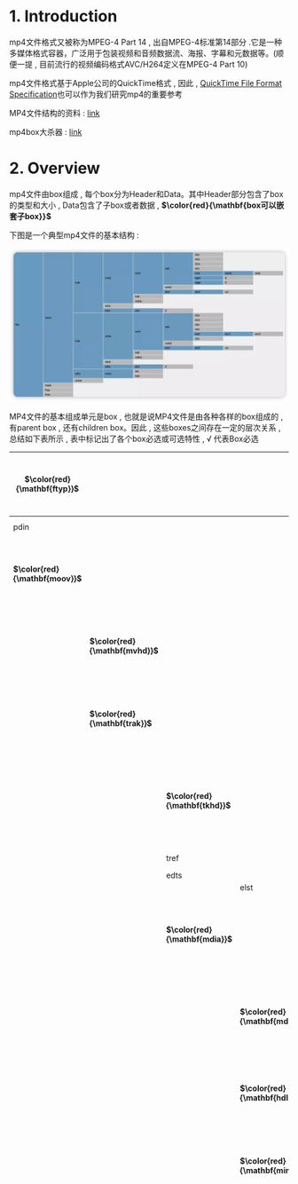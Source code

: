 # 1. Introduction

mp4⽂件格式⼜被称为MPEG-4 Part 14 , 出⾃MPEG-4标准第14部分 .它是⼀种多媒体格式容器，⼴泛⽤于包装视频和⾳频数据流、海报、字幕和元数据等。(顺便⼀提 , ⽬前流⾏的视频编码格式AVC/H264定义在MPEG-4 Part 10)

mp4⽂件格式基于Apple公司的QuickTime格式 , 因此 , [QuickTime File Format Specification](https://developer.apple.com/documentation/quicktime-file-format#//apple_ref/doc/uid/TP40000939-CH202-TPXREF101)也可以作为我们研究mp4的重要参考

MP4⽂件结构的资料 : [link]() 

mp4box⼤杀器 : [link](https://gpac.github.io/mp4box.js/test/filereader.html)

# 2. Overview

mp4⽂件由box组成 , 每个box分为Header和Data。其中Header部分包含了box的类型和⼤⼩ , Data包含了⼦box或者数据 , **$\color{red}{\mathbf{box可以嵌套⼦box}}$**

下图是⼀个典型mp4⽂件的基本结构 : 

<img src="./assets/image-20240309203113502.png" alt="image-20240309203113502" />  

MP4⽂件的基本组成单元是box , 也就是说MP4⽂件是由各种各样的box组成的 , 有parent box , 还有children box。因此 , 这些boxes之间存在⼀定的层次关系 , 总结如下表所示 , 表中标记出了各个box必选或可选特性 , √ 代表Box必选

| **$\color{red}{\mathbf{ftyp}}$** |                                  |                                  |                                  |                                  |                                      | √    | $\color{red}{\mathbf{file\ type and\ compatibility}}$<br />$\color{red}{\mathbf{⽂件类型和兼容性}}$ |
| -------------------------------- | -------------------------------- | -------------------------------- | -------------------------------- | -------------------------------- | ------------------------------------ | ---- | :----------------------------------------------------------- |
| pdin                             |                                  |                                  |                                  |                                  |                                      |      | progressive download information                             |
| **$\color{red}{\mathbf{moov}}$** |                                  |                                  |                                  |                                  |                                      | √    | $\color{red}{\mathbf{container\ for\ all\ the\ metadata}}$<br/>$\color{red}{\mathbf{所有元数据的容器}}$ |
|                                  | **$\color{red}{\mathbf{mvhd}}$** |                                  |                                  |                                  |                                      | √    | $\color{red}{\mathbf{movie\ header,\ overall\ declarations}}$<br/>$\color{red}{\mathbf{电影头\ ,\ 整体声明}}$ |
|                                  | **$\color{red}{\mathbf{trak}}$** |                                  |                                  |                                  |                                      | √    | $\color{red}{\mathbf{container\ for\ an\ individual\ track\ or\ stream}}$<br/>$\color{red}{\mathbf{单个轨或流的容器}}$ |
|                                  |                                  | **$\color{red}{\mathbf{tkhd}}$** |                                  |                                  |                                      | √    | $\color{red}{\mathbf{track\ header,\ overall\ information\ about\ the track}}$<br />$\color{red}{\mathbf{轨的头部\ ,\ 关于该轨的概括信息\ ,\ ⽐如视频宽⾼}}$ |
|                                  |                                  | tref                             |                                  |                                  |                                      | √    | track reference container                                    |
|                                  |                                  | edts                             |                                  |                                  |                                      | √    | edit list container                                          |
|                                  |                                  |                                  | elst                             |                                  |                                      | √    | an edit list                                                 |
|                                  |                                  | **$\color{red}{\mathbf{mdia}}$** |                                  |                                  |                                      | √    | $\color{red}{\mathbf{container\ for\ the\ media\ information\ in\ a\ track}}$<br/>$\color{red}{\mathbf{轨媒体信息的容器}}$ |
|                                  |                                  |                                  | **$\color{red}{\mathbf{mdhd}}$** |                                  |                                      | √    | **$\color{red}{\mathbf{media\ header,\ overall\ information\ about\ the\ media}}$**<br/>$\color{red}{\mathbf{媒体头\ ,\ 关于媒体的总体信息}}$ |
|                                  |                                  |                                  | **$\color{red}{\mathbf{hdlr}}$** |                                  |                                      | √    | $\color{red}{\mathbf{handler,\ declares\ the\ media\ (handler)\ type}}$<br />$\color{red}{\mathbf{媒体的播放过程信息}}$ |
|                                  |                                  |                                  | **$\color{red}{\mathbf{minf}}$** |                                  |                                      | √    | $\color{red}{\mathbf{media\ information\ container}}$<br/>$\color{red}{\mathbf{媒体信息容器}}$ |
|                                  |                                  |                                  |                                  | vmhd                             |                                      |      | video media header, overall information<br/>(video track only) |
|                                  |                                  |                                  |                                  | smhd                             |                                      |      | sound media header, overall information<br/>(sound track only) |
|                                  |                                  |                                  |                                  | hmhd                             |                                      |      | hint media header, overall information<br/>(hint track only) |
|                                  |                                  |                                  |                                  | nmhd                             |                                      |      | Null media header, overall information<br/>(some tracks only) |
|                                  |                                  |                                  |                                  | **$\color{red}{\mathbf{dinf}}$** |                                      | √    | $\color{red}{\mathbf{data\ information\ box,\ container}}$<br/>$\color{red}{\mathbf{数据信息box\ ,\ 容器}}$ |
|                                  |                                  |                                  |                                  |                                  | **$\color{red}{\mathbf{dref}}$**     | √    | $\color{red}{\mathbf{data\ reference\ box,\ declares\ source(s)\ of\ media\ data\ in\ track}}$<br/>$\color{red}{\mathbf{如何定位媒体信息}}$ |
|                                  |                                  |                                  |                                  | **$\color{red}{\mathbf{stbl}}$** |                                      | √    | $\color{red}{\mathbf{sample\ table\ box,\ container\ for\ the\ time\ /\ space\ map}}$<br/>$\color{red}{\mathbf{包含了track中的sample的所有时间和位置信息\ ,\ 以及sample的编解码等信息。}}$<br />$\color{red}{\mathbf{利⽤这个表可以解析sample的时序、类型、⼤⼩以及在各⾃存储容器中的位置}}$ |
|                                  |                                  |                                  |                                  |                                  | **$\color{red}{\mathbf{stsd}}$**     | √    | $\color{red}{\mathbf{sample\ descriptions\ (codec\ types\ ,\ initialization\ etc.)}}$<br/>$\color{red}{\mathbf{如果是视频\ ,\ 包含:\ 编码类型、宽⾼、长度等信息;}}$<br/>$\color{red}{\mathbf{如果是⾳频\ ,\ 包含:\ 声道、采样率等信息}}$ |
|                                  |                                  |                                  |                                  |                                  | **$\color{red}{\mathbf{stts}}$**     | √    | **$\color{red}{\mathbf{(decoding)\ time-to-sample}}$**<br/>**$\color{red}{\mathbf{描述了sample时序的映射⽅法 , 我们可以通过它找到任何时间的sample}}$** |
|                                  |                                  |                                  |                                  |                                  | ctts                                 |      | (composition) time to sample                                 |
|                                  |                                  |                                  |                                  |                                  | **$\color{red}{\mathbf{stsc}}$**     | √    | $\color{red}{\mathbf{sample-to-chunk,\ partial\ data-offset\ information}}$<br/>$\color{red}{\mathbf{⽤chunk组织sample可以⽅便优化数据获取 , }}$<br/>$\color{red}{\mathbf{⼀个chunk包含⼀个或多个sample}}$ |
|                                  |                                  |                                  |                                  |                                  | **$\color{SkyBlue}{\mathbf{stsz}}$** |      | **$\color{SkyBlue}{\mathbf{sample\ sizes\ (framing)}}$**<br/>**$\color{SkyBlue}{\mathbf{每个sample的⼤⼩}}$**<br/>$\color{SkyBlue}{\mathbf{虽然这⾥没有打勾 , 但对于mp4还是⾮常必要的}}$ |
|                                  |                                  |                                  |                                  |                                  | stz2                                 |      | compact sample sizes (framing)                               |
|                                  |                                  |                                  |                                  |                                  | **$\color{red}{\mathbf{stco}}$**     | √    | $\color{red}{\mathbf{chunk\ offset\ partial\ data-offset\ information}}$<br/>$\color{red}{\mathbf{定义了每个chunk在媒体流中的偏移位置}}$ |
|                                  |                                  |                                  |                                  |                                  | co6                                  |      | 64-bit chunk offset                                          |
|                                  |                                  |                                  |                                  |                                  | 4                                    |      |                                                              |
|                                  |                                  |                                  |                                  |                                  | **$\color{SkyBlue}{\mathbf{stss}}$** |      | $\color{SkyBlue}{\mathbf{sync\ sample\ table\ (random\ access points)}}$<br/>$\color{SkyBlue}{\mathbf{⽤于确定media中的关键帧}}$ |
|                                  |                                  |                                  |                                  |                                  | stsh                                 |      | shadow sync sample table                                     |
|                                  |                                  |                                  |                                  |                                  | padb                                 |      | sample padding bits                                          |
|                                  |                                  |                                  |                                  |                                  | stdp                                 |      | sample degradation priority                                  |
|                                  |                                  |                                  |                                  |                                  | sdtp                                 |      | independent and disposable samples                           |
|                                  |                                  |                                  |                                  |                                  | sbgp                                 |      | sample-to-group                                              |
|                                  |                                  |                                  |                                  |                                  | sgpd                                 |      | sample group description                                     |
|                                  |                                  |                                  |                                  |                                  | subs                                 |      | sub-sample information                                       |
|                                  | mvex                             |                                  |                                  |                                  |                                      |      | movie extends box                                            |
|                                  |                                  | mehd                             |                                  |                                  |                                      |      | movie extends header box                                     |
|                                  |                                  | trex                             |                                  |                                  |                                      | √    | track extends defaults                                       |
|                                  | ipmc                             |                                  |                                  |                                  |                                      |      | IPMP Control Box                                             |
| moof                             |                                  |                                  |                                  |                                  |                                      |      | movie fragment                                               |
|                                  | mfhd                             |                                  |                                  |                                  |                                      | √    | movie fragment header                                        |
|                                  | traf                             |                                  |                                  |                                  |                                      |      | track fragment                                               |
|                                  |                                  | tfhd                             |                                  |                                  |                                      | √    | track fragment header                                        |
|                                  |                                  | trun                             |                                  |                                  |                                      |      | track fragment run                                           |
|                                  |                                  | sdtp                             |                                  |                                  |                                      |      | independent and disposable samples                           |
|                                  |                                  | sbgp                             |                                  |                                  |                                      |      | sample-to-group                                              |
|                                  |                                  | subs                             |                                  |                                  |                                      |      | sub-sample information                                       |
| mfra                             |                                  |                                  |                                  |                                  |                                      |      | movie fragment random access                                 |
|                                  | tfra                             |                                  |                                  |                                  |                                      |      | track fragment random access                                 |
|                                  | mfro                             |                                  |                                  |                                  |                                      | √    | movie fragment random access offset                          |
| mdat                             |                                  |                                  |                                  |                                  |                                      |      | media data container                                         |
| free                             |                                  |                                  |                                  |                                  |                                      |      | free space                                                   |
| skip                             |                                  |                                  |                                  |                                  |                                      |      | free space                                                   |
|                                  | udta                             |                                  |                                  |                                  |                                      |      | user-data                                                    |
|                                  |                                  | cprt                             |                                  |                                  |                                      |      | copyright etc                                                |
| meta                             |                                  |                                  |                                  |                                  |                                      |      | metadata                                                     |
|                                  | hdlr                             |                                  |                                  |                                  |                                      | √    | handler, declares the metadata (handler) type                |
|                                  | dinf                             |                                  |                                  |                                  |                                      |      | data information box, container                              |
|                                  |                                  | dref                             |                                  |                                  |                                      |      | data reference box, declares source(s) of metadata items     |
|                                  | ipmc                             |                                  |                                  |                                  |                                      |      | IPMP Control Box                                             |
|                                  | iloc                             |                                  |                                  |                                  |                                      |      | item location                                                |
|                                  | ipro                             |                                  |                                  |                                  |                                      |      | item protection                                              |
|                                  |                                  | sinf                             |                                  |                                  |                                      |      | protection scheme information box                            |
|                                  |                                  |                                  | frma                             |                                  |                                      |      | original format box                                          |
|                                  |                                  |                                  | imif                             |                                  |                                      |      | IPMP Information box                                         |
|                                  |                                  |                                  | schm                             |                                  |                                      |      | scheme type box                                              |
|                                  |                                  |                                  | schi                             |                                  |                                      |      | scheme information box                                       |
|                                  | iinf                             |                                  |                                  |                                  |                                      |      | item information                                             |
|                                  | xml                              |                                  |                                  |                                  |                                      |      | XML container                                                |
|                                  | bxml                             |                                  |                                  |                                  |                                      |      | binary XML container                                         |
|                                  | pitm                             |                                  |                                  |                                  |                                      |      | primary item reference                                       |
|                                  | fiin                             |                                  |                                  |                                  |                                      |      | file delivery item information                               |
|                                  |                                  | paen                             |                                  |                                  |                                      |      | partition entry                                              |
|                                  |                                  |                                  | fpar                             |                                  |                                      |      | file partition                                               |
|                                  |                                  |                                  | fecr                             |                                  |                                      |      | FEC reservoir                                                |
|                                  |                                  | segr                             |                                  |                                  |                                      |      | file delivery session group                                  |
|                                  |                                  | gitn                             |                                  |                                  |                                      |      | group id to name                                             |
|                                  |                                  | tsel                             |                                  |                                  |                                      |      | track selection                                              |
| meco                             |                                  |                                  |                                  |                                  |                                      |      | additional metadata container                                |
|                                  | mere                             |                                  |                                  |                                  |                                      |      | metabox relation                                             |

本⽂使⽤mediainfo和mp4box进⾏分析

图中看到mp4⽂件由⼏个主要组成部分 , 下⾯以📎 2_audio_track_5s.mp4⽂件为分析案例

## 2.1 ftyp

File Type Box , ⼀般在⽂件的开始位置 , 描述的⽂件的版本、兼容协议等

ftyp内容

> ```tex
> 000000 File Type (32 bytes)
> 000000  Header (8 bytes)
> 000000   Size:                                 32 (0x00000020)
> 000004   Name:                                 ftyp
> 000008  MajorBrand:                            isom
> 00000C  MajorBrandVersion:                     512 (0x00000200)
> 000010  CompatibleBrand:                       isom
> 000014  CompatibleBrand:                       iso2
> 000018  CompatibleBrand:                       avc1
> 00001C  CompatibleBrand:                       mp41
> ```

## 2.2 moov

Movie Box , 包含本⽂件中所有媒体数据的宏观描述信息以及每路媒体轨道的具体信息。⼀般位于放在⽂件末尾 , 但如果为了⽀持http边下载边播放则需要将moov提前。注意 , $\color{red}{\mathbf{当改变moov位置时,内部⼀些值需要重新计算}}$​

moov内容

> ```tex
> 14B2CE File header (10341 bytes)
> 14B2CE  Header (8 bytes)
> 14B2CE   Size:                                 10341 (0x00002865)
> 14B2D2   Name:                                 moov
> ```

moov里面的box才是我们主要分析的box  

<img src="assets/image-20240311093535367.png" alt="image-20240311093535367" />  

## 2.3 mdat

Media Data Box , 存放具体的媒体数据

> ```tex
> 000028 Data (1356454 bytes)
> 000028  Header (8 bytes)
> 000028   Size:                                 1356454 (0x0014B2A6)
> 00002C   Name:                                 mdat
> 000030  Data:                                  (1356446 bytes)
> ```

# 3. Moov Insider

mp4的媒体数据信息主要存放在Moov Box中 , 是我们需要分析的重点。moov的主要组成部分如下 : 

## 3.1 mvhd

Movie Header Box , 记录整个媒体⽂件的描述信息 , 如创建时间、修改时间、时间度量标尺、可播放时长等

例如 : 可以获取文件件信息如时长为 Duration: 5016 ms

mvhd内容

> ```tex
> 14B2D6  Movie header (108 bytes)
> 14B2D6   Header (8 bytes)
> 14B2D6    Size:                                108 (0x0000006C)
> 14B2DA    Name:                                mvhd
> 14B2DE   Version:                              0 (0x00)
> 14B2DF   Flags:                                0 (0x000000)
> 14B2E2   Creation time:                        0 (0x00000000) - 
> 14B2E6   Modification time:                    0 (0x00000000) - 
> 14B2EA   Time scale:                           1000 (0x000003E8) - 1000 Hz
> 14B2EE   Duration:                             5016 (0x00001398) - 5016 ms
> 14B2F2   Preferred rate:                       65536 (0x00010000) - 1.000
> 14B2F6   Preferred volume:                     256 (0x0100) - 1.000
> 14B2F8   Reserved:                             (10 bytes)
> 14B302   Matrix structure (36 bytes)
> 14B302    a (width scale):                     1.000
> 14B306    b (width rotate):                    0.000
> 14B30A    u (width angle):                     0.000
> 14B30E    c (height rotate):                   0.000
> 14B312    d (height scale):                    1.000
> 14B316    v (height angle):                    0.000
> 14B31A    x (position left):                   0.000
> 14B31E    y (position top):                    0.000
> 14B322    w (divider):                         1.000
> 14B326   Preview time:                         0 (0x00000000)
> 14B32A   Preview duration:                     0 (0x00000000)
> 14B32E   Poster time:                          0 (0x00000000)
> 14B332   Selection time:                       0 (0x00000000)
> 14B336   Selection duration:                   0 (0x00000000)
> 14B33A   Current time:                         0 (0x00000000)
> 14B33E   Next track ID:                        4 (0x00000004)
> ```

<img src="assets/image-20240311095951225.png" alt="image-20240311095951225" /> 

## 3.2 udta

User Data Box , 自定义数据

> ```tex
> 14DAD1  User Data (98 bytes)
> 14DAD1   Header (8 bytes)
> 14DAD1    Size:                                98 (0x00000062)
> 14DAD5    Name:                                udta
> ```

## 3.3 track

Track Box , 记录媒体流信息 , 文件中可以存在 **$\color{red}{\mathbf{⼀个或多个track}}$** , 它们之间是相互独立的  

<img src="assets/image-20240311101500562.png" alt="image-20240311101500562" /> 

本次的示例文件里面有3个track

每个track包含以下几个组成部分 : 

### 3.3.1 tkhd

Track Header Box , 包含关于媒体流的头信息。下图示例中 , 可以看到流信息如视频流宽度(width)1920 , 高度(height)800

1. 视频tkhd内容

> ```tex
> 14CEA6   Track Header - 3 (0x3) - 4875 (0x130B) ms (92 bytes)
> 14CEA6    Header (8 bytes)
> 14CEA6     Size:                               92 (0x0000005C)
> 14CEAA     Name:                               tkhd
> 14CEAE    Version:                             0 (0x00)
> 14CEAF    Flags:                               3 (0x000003)
> 14CEB2    Track Enabled:                       Yes
> 14CEB2    Track in Movie:                      Yes
> 14CEB2    Track in Preview:                    No
> 14CEB2    Track in Poster:                     No
> 14CEB2    Creation time:                       0 (0x00000000) - 
> 14CEB6    Modification time:                   0 (0x00000000) - 
> 14CEBA    Track ID:                            3 (0x00000003)
> 14CEBE    Reserved:                            0 (0x00000000)
> 14CEC2    Duration:                            4875 (0x0000130B) - 4875 (0x130B) ms
> 14CEC6    Reserved:                            0 (0x00000000)
> 14CECA    Reserved:                            0 (0x00000000)
> 14CECE    Layer:                               0 (0x0000)
> 14CED0    Alternate group:                     2 (0x0002)
> 14CED2    Volume:                              0 (0x0000) - 0.000
> 14CED4    Reserved:                            0 (0x0000)
> 14CED6    Matrix structure (36 bytes)
> 14CED6     a (width scale):                    1.000
> 14CEDA     b (width rotate):                   0.000
> 14CEDE     u (width angle):                    0.000
> 14CEE2     c (height rotate):                  0.000
> 14CEE6     d (height scale):                   1.000
> 14CEEA     v (height angle):                   0.000
> 14CEEE     x (position left):                  0.000
> 14CEF2     y (position top):                   0.000
> 14CEF6     w (divider):                        1.000
> 14CEFA    Track width:                         1920.000
> 14CEFE    Track height:                        800.000
> ```

<img src="assets/image-20240311110856586.png" alt="image-20240311110856586" /> 

2. 音频的tkhd , 则比如 duration、volume

> ```tex
> 14B34A   Track Header - 1 (0x1) - 5016 (0x1398) ms (92 bytes)
> 14B34A    Header (8 bytes)
> 14B34A     Size:                               92 (0x0000005C)
> 14B34E     Name:                               tkhd
> 14B352    Version:                             0 (0x00)
> 14B353    Flags:                               3 (0x000003)
> 14B356    Track Enabled:                       Yes
> 14B356    Track in Movie:                      Yes
> 14B356    Track in Preview:                    No
> 14B356    Track in Poster:                     No
> 14B356    Creation time:                       0 (0x00000000) - 
> 14B35A    Modification time:                   0 (0x00000000) - 
> 14B35E    Track ID:                            1 (0x00000001)
> 14B362    Reserved:                            0 (0x00000000)
> 14B366    Duration:                            5016 (0x00001398) - 5016 (0x1398) ms
> 14B36A    Reserved:                            0 (0x00000000)
> 14B36E    Reserved:                            0 (0x00000000)
> 14B372    Layer:                               0 (0x0000)
> 14B374    Alternate group:                     0 (0x0000)
> 14B376    Volume:                              256 (0x0100) - 1.000
> 14B378    Reserved:                            0 (0x0000)
> 14B37A    Matrix structure (36 bytes)
> 14B37A     a (width scale):                    1.000
> 14B37E     b (width rotate):                   0.000
> 14B382     u (width angle):                    0.000
> 14B386     c (height rotate):                  0.000
> 14B38A     d (height scale):                   1.000
> 14B38E     v (height angle):                   0.000
> 14B392     x (position left):                  0.000
> 14B396     y (position top):                   0.000
> 14B39A     w (divider):                        1.000
> 14B39E    Track width:                         0.000
> 14B3A2    Track height:                        0.000
> ```

<img src="assets/image-20240311111015163.png" alt="image-20240311111015163" /> 

### 3.3.2 mdia

Media Box , 这是⼀个包含track媒体数据信息的 container box , 子 box包括 : 

1. mdhd : Media Header Box , 存放视频流创建时间 , 长度等信息
2. hdlr : Handler Reference Box , 媒体的播放过程信息
3. minf : Media Information Box , 解释track媒体数据的handler-specific信息

minf 同样是个container box , 其内部需要关注的内容是stbl , 这也是moov中最复杂的部分。stbl包含了媒体流每⼀个sample在文件件中的offset , pts , duration等信息。想要播放⼀个mp4文件 , 必须根据stbl正确找到每个sample并送给解码器

mdia内容

> ```tex
> 14B3CA   Media (3184 bytes)
> 14B3CA    Header (8 bytes)
> 14B3CA     Size:                               3184 (0x00000C70)
> 14B3CE     Name:                               mdia
> ```

<img src="assets/image-20240311104906794.png" alt="image-20240311104906794" /> 

#### 3.3.2.1 mdhd 

Media Header Box , 存放视频流创建时间 , 长度等信息

视频的mdhd , Time scale , Duration等信息  

1. 视频mdhd内容

> ```tex
> 14CF3A    Media Header (32 bytes)
> 14CF3A     Header (8 bytes)
> 14CF3A      Size:                              32 (0x00000020)
> 14CF3E      Name:                              mdhd
> 14CF42     Version:                            0 (0x00)
> 14CF43     Flags:                              0 (0x000000)
> 14CF46     Creation time:                      0 (0x00000000) - 
> 14CF4A     Modification time:                  0 (0x00000000) - 
> 14CF4E     Time scale:                         90000 (0x00015F90)
> 14CF52     Duration:                           438750 (0x0006B1DE) - 4875 (0x130B) ms
> 14CF56     Language:                           21956 (0x55C4) - und
> 14CF58     Quality:                            0 (0x0000)
> ```

<img src="assets/image-20240311112415602.png" alt="image-20240311112415602" /> 

音频的mdhd , 也类似视频mdhd的信息 , 但要注意 **$\color{red}{\mathbf{Time\ scale}}$** , 我们在计算时间戳的时候都要使用该 **$\color{red}{\mathbf{Time\ scale\ ,\ 对应我们流里面的AVStream->time\\\_base}}$**

2. 音频mdhdn内容

> ```tex
> 14B3D2    Media Header (32 bytes)
> 14B3D2     Header (8 bytes)
> 14B3D2      Size:                              32 (0x00000020)
> 14B3D6      Name:                              mdhd
> 14B3DA     Version:                            0 (0x00)
> 14B3DB     Flags:                              0 (0x000000)
> 14B3DE     Creation time:                      0 (0x00000000) - 
> 14B3E2     Modification time:                  0 (0x00000000) - 
> 14B3E6     Time scale:                         44100 (0x0000AC44)
> 14B3EA     Duration:                           221184 (0x00036000) - 5015 (0x1397) ms
> 14B3EE     Language:                           21956 (0x55C4) - und
> 14B3F0     Quality:                            0 (0x0000)
> ```

<img src="assets/image-20240311112517657.png" alt="image-20240311112517657" /> 

#### 3.3.2.2 hdlr

Handler Reference Box , 媒体的播放过程信息

视频的hdlr , 重点 **$\color{red}{\mathbf{Component\ subtype\ :\ vide}}$**

> ```tex
> 14CF5A    Handler Reference (45 bytes)
> 14CF5A     Header (8 bytes)
> 14CF5A      Size:                              45 (0x0000002D)
> 14CF5E      Name:                              hdlr
> 14CF62     Version:                            0 (0x00)
> 14CF63     Flags:                              0 (0x000000)
> 14CF66     Component type:                     
> 14CF6A     Component subtype:                  vide
> 14CF6E     Component manufacturer:             
> 14CF72     Component flags:                    0 (0x00000000)
> 14CF76     Component flags mask:               0 (0x00000000)
> 14CF7A     Component name:                     VideoHandler
> ```

<img src="assets/image-20240311140100238.png" alt="image-20240311140100238" /> 

音频的hdlr ,   **$\color{red}{\mathbf{Component\ subtype\ :\ soun}}$**

如果我们多个音轨的时候 , Component name : 粤语

> ```tex
> 14B3F2    Handler Reference (39 bytes)
> 14B3F2     Header (8 bytes)
> 14B3F2      Size:                              39 (0x00000027)
> 14B3F6      Name:                              hdlr
> 14B3FA     Version:                            0 (0x00)
> 14B3FB     Flags:                              0 (0x000000)
> 14B3FE     Component type:                     
> 14B402     Component subtype:                  soun
> 14B406     Component manufacturer:             
> 14B40A     Component flags:                    0 (0x00000000)
> 14B40E     Component flags mask:               0 (0x00000000)
> 14B412     Component name:                     粤语
> ```

<img src="assets/image-20240311140619611.png" alt="image-20240311140619611" /> 

Component name : 国语

> ```tex
> 14C0EA    Handler Reference (39 bytes)
> 14C0EA     Header (8 bytes)
> 14C0EA      Size:                              39 (0x00000027)
> 14C0EE      Name:                              hdlr
> 14C0F2     Version:                            0 (0x00)
> 14C0F3     Flags:                              0 (0x000000)
> 14C0F6     Component type:                     
> 14C0FA     Component subtype:                  soun
> 14C0FE     Component manufacturer:             
> 14C102     Component flags:                    0 (0x00000000)
> 14C106     Component flags mask:               0 (0x00000000)
> 14C10A     Component name:                     国语
> ```

<img src="assets/image-20240311140648462.png" alt="image-20240311140648462" /> 

#### 3.3.2.3 minf

minf : Media Information Box , 解释track媒体数据的handler-specific信息。minf同样是个container box , 其内部需要关注的内容是stbl , 这也是moov中最复杂的部分。

stbl包含了媒体流每⼀个sample在文件中的offset , pts , duration等信息。想要播放⼀个mp4⽂件 , 必须根据stbl正确找到每个sample并送给解码器

而且需要注意的是 , minf⾥⾯的子容器 , 音频和视频轨是有区别的 , 比如视频轨 : **$\color{red}{\mathbf{vmhd}}$** , 音频轨则为 : **$\color{red}{\mathbf{smhd}}$**  

1. vmhd

> ```tex
> 14CF8F     Video Media Header (20 bytes)
> 14CF8F      Header (8 bytes)
> 14CF8F       Size:                             20 (0x00000014)
> 14CF93       Name:                             vmhd
> 14CF97      Version:                           0 (0x00)
> 14CF98      Flags:                             1 (0x000001)
> 14CF9B      Graphic mode:                      0 (0x0000)
> 14CF9D      Graphic mode color R:              0 (0x0000)
> 14CF9F      Graphic mode color G:              0 (0x0000)
> 14CFA1      Graphic mode color B:              0 (0x0000)
> ```

<img src="assets/image-20240311140912380.png" alt="image-20240311140912380" /> 

2. smhd

> ```tex
> 14B421     Sound Media Header (16 bytes)
> 14B421      Header (8 bytes)
> 14B421       Size:                             16 (0x00000010)
> 14B425       Name:                             smhd
> 14B429      Version:                           0 (0x00)
> 14B42A      Flags:                             0 (0x000000)
> 14B42D      Audio balance:                     0 (0x0000)
> 14B42F      Reserved:                          0 (0x0000)
> ```

<img src="assets/image-20240311140932150.png" alt="image-20240311140932150" /> 

# 4. Stbl Insider

Sample Table Box , 上⽂提到mdia中最主要的部分是存放⽂件中每个sample信息的stbl。在解析stbl前 , 我们需要区分chunk和sample这两个概念。
在mp4⽂件中 , sample是⼀个媒体流的基本单元 , 例如视频流的⼀个sample代表实际的nal数据。chunk是数据存储的基本单位 , 它是一系列sample数据的集合 , 一个chunk中可以包含⼀个或多的sample

<img src="assets/image-20240311145050516.png" alt="image-20240311145050516" style="zoom:150%;" /> 

⼀个chunk包含⼀个或多个sample

stbl⽤来描述每个sample的信息，包含以下几个主要的子box : 

## 4.1 stsd

Sample Description Box , 存放解码必须的描述信息

对于h264的视频流 , 其具体类型为 avc1 , extensions中其中存放有sps , pps等解码必要信息

1. 视频stsd内容

> ```tex
> 14CFCF      Sample Description (174 bytes)
> 14CFCF       Header (8 bytes)
> 14CFCF        Size:                            174 (0x000000AE)
> 14CFD3        Name:                            stsd
> 14CFD7       Version:                          0 (0x00)
> 14CFD8       Flags:                            0 (0x000000)
> 14CFDB       Count:                            1 (0x00000001)
> ```

<img src="assets/image-20240311152434467.png" alt="image-20240311152434467" /> 

里面包含了avc1，avc1里面⼜包含了avcC和pasp  

<img src="assets/image-20240311152128041.png" alt="image-20240311152128041" /> 

* avc1 : 包含了视频Width、Height

> ```tex
> 14CFDF       Video (158 bytes)
> 14CFDF        Header (8 bytes)
> 14CFDF         Size:                           158 (0x0000009E)
> 14CFE3         Name:                           avc1
> 14CFE7        Reserved:                        0 (0x0000000000000000)
> 14CFED        Data reference index:            1 (0x0001)
> 14CFEF        Version:                         0 (0x0000)
> 14CFF1        Revision level:                  0 (0x0000)
> 14CFF3        Vendor:                          
> 14CFF7        Temporal quality:                0 (0x00000000)
> 14CFFB        Spatial quality:                 0 (0x00000000)
> 14CFFF        Width:                           1920 (0x0780)
> 14D001        Height:                          800 (0x0320)
> 14D003        Horizontal resolution:           4718592 (0x00480000)
> 14D007        Vertical resolution:             4718592 (0x00480000)
> 14D00B        Data size:                       0 (0x00000000)
> 14D00F        Frame count:                     1 (0x0001)
> 14D011        Compressor name size:            0 (0x00)
> 14D012        Padding:                         (31 bytes)
> 14D031        Depth:                           24 (0x0018)
> 14D033        Color table ID:                  65535 (0xFFFF)
> ```

<img src="assets/image-20240311160102067.png" alt="image-20240311160102067" /> 

* avcC : 包含了视频编码器相关的信息 , 包括sps、pps等信息 

> ```tex
> 14D035        AVC decode (56 bytes)
> 14D035         Header (8 bytes)
> 14D035          Size:                          56 (0x00000038)
> 14D039          Name:                          avcC
> 14D03D         Version:                        1 (0x01)
> 14D03E         Specific (47 bytes)
> 14D03E          AVCProfileIndication:          100 (0x64)
> 14D03F          profile_compatibility:         0 (0x00)
> 14D040          AVCLevelIndication:            40 (0x28)
> 14D041          reserved:                      63 (0x3F) - (6 bits)
> 14D041          lengthSizeMinusOne:            3 (0x3) - (2 bits)
> 14D042          reserved:                      7 (0x7) - (3 bits)
> 14D042          numOfSequenceParameterSets:    1 (0x01) - (5 bits)
> 14D043          seq_parameter_set (30 bytes)
> 14D043           sequenceParameterSetLength:   28 (0x001C)
> 14D045           nal_ref_idc:                  3 (0x3) - (2 bits)
> 14D045           nal_unit_type:                7 (0x7) - (5 bits)
> 14D046           profile_idc:                  100 (0x64)
> 14D047           constraint_sett_flags:        0 (0x00)
> 14D048           constraint_sett0_flag:        No
> 14D048           constraint_sett1_flag:        No
> 14D048           constraint_sett2_flag:        No
> 14D048           constraint_sett3_flag:        No
> 14D048           constraint_sett4_flag:        No
> 14D048           constraint_sett5_flag:        No
> 14D048           constraint_sett6_flag:        No
> 14D048           constraint_sett7_flag:        No
> 14D048           level_idc:                    40 (0x28)
> 14D049           seq_parameter_set_id:         0 (0x0)
> 14D049           high profile specific (1 bytes)
> 14D049            chroma_format_idc:           1 (0x1) - 4:2:0
> 14D049            bit_depth_luma_minus8:       0 (0x0)
> 14D049            bit_depth_chroma_minus8:     0 (0x0)
> 14D049            qpprime_y_zero_transform_bypass_flag: No
> 14D049            seq_scaling_matrix_present_flag: No
> 14D04A           log2_max_frame_num_minus4:    0 (0x0)
> 14D04A           pic_order_cnt_type:           0 (0x0)
> 14D04A           log2_max_pic_order_cnt_lsb_minus4: 2 (0x2)
> 14D04A           max_num_ref_frames:           3 (0x3)
> 14D04B           gaps_in_frame_num_value_allowed_flag: No
> 14D04B           pic_width_in_mbs_minus1:      119 (0x077)
> 14D04D           pic_height_in_map_units_minus1: 49 (0x031)
> 14D04E           frame_mbs_only_flag:          Yes
> 14D04E           direct_8x8_inference_flag:    Yes
> 14D04E           frame_cropping_flag:          No
> 14D04E           vui_parameters_present_flag (17 bytes)
> 14D04E            vui_parameters_present_flag: Yes
> 14D04E            aspect_ratio_info_present_flag (2 bytes)
> 14D04E             aspect_ratio_info_present_flag: Yes
> 14D04F             aspect_ratio_idc:           1 (0x01) - (8 bits) - 1.000
> 14D050            overscan_info_present_flag:  No
> 14D050            video_signal_type_present_flag (3 bytes)
> 14D050             video_signal_type_present_flag: Yes
> 14D050             video_format:               5 (0x5) - (3 bits) - 
> 14D050             video_full_range_flag:      0 (0x0) - (1 bits) - Limited
> 14D050             colour_description_present_flag (3 bytes)
> 14D050              colour_description_present_flag: Yes
> 14D050              colour_primaries:          1 (0x01) - (8 bits) - BT.709
> 14D051              transfer_characteristics:  1 (0x01) - (8 bits) - BT.709
> 14D052              matrix_coefficients:       1 (0x01) - (8 bits) - BT.709
> 14D053            chroma_loc_info_present_flag: No
> 14D054            timing_info_present_flag (8 bytes)
> 14D054             timing_info_present_flag:   Yes
> 14D054             num_units_in_tick:          1 (0x00000001) - (32 bits)
> 14D058             time_scale:                 48 (0x00000030) - (32 bits)
> 14D05C             fixed_frame_rate_flag:      Yes
> 14D05C            nal_hrd_parameters_present_flag: No
> 14D05C            vcl_hrd_parameters_present_flag: No
> 14D05C            pic_struct_present_flag:     No
> 14D05C            bitstream_restriction_flag (3 bytes)
> 14D05C             bitstream_restriction_flag: Yes
> 14D05C             motion_vectors_over_pic_boundaries_flag: Yes
> 14D05D             max_bytes_per_pic_denom:    0 (0x0)
> 14D05D             max_bits_per_mb_denom:      0 (0x0)
> 14D05D             log2_max_mv_length_horizontal: 11 (0x0B)
> 14D05E             log2_max_mv_length_vertical: 11 (0x0B)
> 14D05F             max_num_reorder_frames:     2 (0x2)
> 14D05F             max_dec_frame_buffering:    4 (0x4)
> 14D061          numOfPictureParameterSets:     1 (0x01)
> 14D062          pic_parameter_set (6 bytes)
> 14D062           pictureParameterSetLength:    5 (0x0005)
> 14D064           nal_ref_idc:                  3 (0x3) - (2 bits)
> 14D064           nal_unit_type:                8 (0x8) - (5 bits)
> 14D065           pic_parameter_set_id:         0 (0x0)
> 14D065           seq_parameter_set_id:         0 (0x0)
> 14D065           entropy_coding_mode_flag:     Yes
> 14D065           bottom_field_pic_order_in_frame_present_flag: No
> 14D065           num_slice_groups_minus1:      0 (0x0)
> 14D065           num_ref_idx_l0_default_active_minus1: 3 (0x3)
> 14D066           num_ref_idx_l1_default_active_minus1: 0 (0x0)
> 14D066           weighted_pred_flag:           No
> 14D066           weighted_bipred_idc:          2 (0x2) - (2 bits)
> 14D066           pic_init_qp_minus26:          0 (0x0)
> 14D067           pic_init_qs_minus26:          0 (0x0)
> 14D067           chroma_qp_index_offset:       0 (0x0)
> 14D067           deblocking_filter_control_present_flag: Yes
> 14D067           constrained_intra_pred_flag:  No
> 14D067           redundant_pic_cnt_present_flag: No
> 14D067           transform_8x8_mode_flag:      Yes
> 14D067           pic_scaling_matrix_present_flag: No
> 14D067           second_chroma_qp_index_offset: 0 (0x0)
> 14D068          -------------------------
> 14D068          ---   AVC, accepted   ---
> 14D068          -------------------------
> 14D069          reserved:                      63 (0x3F) - (6 bits)
> 14D069          chroma_format:                 1 (0x1) - (2 bits)
> 14D06A          reserved:                      31 (0x1F) - (5 bits)
> 14D06A          bit_depth_luma_minus8:         0 (0x0) - (3 bits)
> 14D06B          reserved:                      31 (0x1F) - (5 bits)
> 14D06B          bit_depth_chroma_minus8:       0 (0x0) - (3 bits)
> 14D06C          numOfSequenceParameterSetExt:  0 (0x00)
> 14D06D        Pixel Aspect Ratio (16 bytes)
> 14D06D         Header (8 bytes)
> 14D06D          Size:                          16 (0x00000010)
> 14D071          Name:                          pasp
> 14D075         hSpacing:                       1 (0x00000001)
> 14D079         vSpacing:                       1 (0x00000001)
> ```

<img src="assets/image-20240311160135670.png" alt="image-20240311160135670" /> 

<img src="assets/image-20240311160150234.png" alt="image-20240311160150234" /> 

2. 音频的stsd 

包含了音频相关的信息 , 比如采样率 , 通道数量等

<img src="assets/image-20240311155629542.png" alt="image-20240311155629542" /> 

<img src="assets/image-20240311160530793.png" alt="image-20240311160530793" /> 

<img src="assets/image-20240311160231596.png" alt="image-20240311160231596" /> 

## 4.2 stts

Time-to-Sample Box , 定义每个sample时长。Time-To-Sample的table entry布局如下 : 

<img src="assets/image-20240311160709507.png" alt="image-20240311160709507" /> 

stts table entry布局  

- sample count : sample个数
- sample duration : sample持续时间  

**$\color{red}{\mathbf{持续时间相同的连续sample可以放到⼀个entry⾥达到节省空间的目的}}$**

这⾥先给出来的是视频的 stts , Number of entries , **$\color{red}{\mathbf{这个参数需要注意并不是sample的个数\ , sample的实际数量需要将每个entry\ 的\ sample\ count\ 进行累加才是真正的sample个数}}$​​** 参考下面的数据为例子 sample total = 1+1+1+2+...+2+1

下面文本示例中 , 第1个sample时间为3720 , 单位用mdhd的time scale进行换算 , 比如视频的(Time scale)是90000 , 此时换算成秒为3720 ÷ 90000 = 0.0413333333333333秒 = 41.3333333333333ms

1. 视频stts内容

> ```tex
> 14D07D      Time to Sample (664 bytes)
> 14D07D       Header (8 bytes)
> 14D07D        Size:                            664 (0x00000298)
> 14D081        Name:                            stts
> 14D085       Version:                          0 (0x00)
> 14D086       Flags:                            0 (0x000000)
> 14D089       Number of entries:                81 (0x00000051)
> 14D08D       Sample Count:                     1 (0x00000001)
> 14D091       Sample Duration:                  3720 (0x00000E88)
> 14D095       Sample Count:                     1 (0x00000001)
> 14D099       Sample Duration:                  3780 (0x00000EC4)
> 14D09D       Sample Count:                     1 (0x00000001)
> 14D0A1       Sample Duration:                  3690 (0x00000E6A)
> 14D0A5       Sample Count:                     2 (0x00000002)
> 14D0A9       Sample Duration:                  3780 (0x00000EC4)
> 14D0AD       Sample Count:                     1 (0x00000001)
> 14D0B1       Sample Duration:                  3690 (0x00000E6A)
> 14D0B5       Sample Count:                     2 (0x00000002)
> 14D0B9       Sample Duration:                  3780 (0x00000EC4)
> 14D0BD       Sample Count:                     1 (0x00000001)
> 14D0C1       Sample Duration:                  3690 (0x00000E6A)
> 14D0C5       Sample Count:                     2 (0x00000002)
> 14D0C9       Sample Duration:                  3780 (0x00000EC4)
> 14D0CD       Sample Count:                     1 (0x00000001)
> 14D0D1       Sample Duration:                  3690 (0x00000E6A)
> 14D0D5       Sample Count:                     2 (0x00000002)
> 14D0D9       Sample Duration:                  3780 (0x00000EC4)
> 14D0DD       Sample Count:                     1 (0x00000001)
> 14D0E1       Sample Duration:                  3690 (0x00000E6A)
> 14D0E5       Sample Count:                     2 (0x00000002)
> 14D0E9       Sample Duration:                  3780 (0x00000EC4)
> 14D0ED       Sample Count:                     1 (0x00000001)
> 14D0F1       Sample Duration:                  3690 (0x00000E6A)
> 14D0F5       Sample Count:                     2 (0x00000002)
> 14D0F9       Sample Duration:                  3780 (0x00000EC4)
> 14D0FD       Sample Count:                     1 (0x00000001)
> 14D101       Sample Duration:                  3690 (0x00000E6A)
> 14D105       Sample Count:                     2 (0x00000002)
> 14D109       Sample Duration:                  3780 (0x00000EC4)
> 14D10D       Sample Count:                     1 (0x00000001)
> 14D111       Sample Duration:                  3690 (0x00000E6A)
> 14D115       Sample Count:                     2 (0x00000002)
> 14D119       Sample Duration:                  3780 (0x00000EC4)
> 14D11D       Sample Count:                     1 (0x00000001)
> 14D121       Sample Duration:                  3690 (0x00000E6A)
> 14D125       Sample Count:                     2 (0x00000002)
> 14D129       Sample Duration:                  3780 (0x00000EC4)
> 14D12D       Sample Count:                     1 (0x00000001)
> 14D131       Sample Duration:                  3690 (0x00000E6A)
> 14D135       Sample Count:                     2 (0x00000002)
> 14D139       Sample Duration:                  3780 (0x00000EC4)
> 14D13D       Sample Count:                     1 (0x00000001)
> 14D141       Sample Duration:                  3690 (0x00000E6A)
> 14D145       Sample Count:                     2 (0x00000002)
> 14D149       Sample Duration:                  3780 (0x00000EC4)
> 14D14D       Sample Count:                     1 (0x00000001)
> 14D151       Sample Duration:                  3690 (0x00000E6A)
> 14D155       Sample Count:                     2 (0x00000002)
> 14D159       Sample Duration:                  3780 (0x00000EC4)
> 14D15D       Sample Count:                     1 (0x00000001)
> 14D161       Sample Duration:                  3690 (0x00000E6A)
> 14D165       Sample Count:                     2 (0x00000002)
> 14D169       Sample Duration:                  3780 (0x00000EC4)
> 14D16D       Sample Count:                     1 (0x00000001)
> 14D171       Sample Duration:                  3690 (0x00000E6A)
> 14D175       Sample Count:                     2 (0x00000002)
> 14D179       Sample Duration:                  3780 (0x00000EC4)
> 14D17D       Sample Count:                     1 (0x00000001)
> 14D181       Sample Duration:                  3690 (0x00000E6A)
> 14D185       Sample Count:                     2 (0x00000002)
> 14D189       Sample Duration:                  3780 (0x00000EC4)
> 14D18D       Sample Count:                     1 (0x00000001)
> 14D191       Sample Duration:                  3690 (0x00000E6A)
> 14D195       Sample Count:                     2 (0x00000002)
> 14D199       Sample Duration:                  3780 (0x00000EC4)
> 14D19D       Sample Count:                     1 (0x00000001)
> 14D1A1       Sample Duration:                  3690 (0x00000E6A)
> 14D1A5       Sample Count:                     1 (0x00000001)
> 14D1A9       Sample Duration:                  3780 (0x00000EC4)
> 14D1AD       Sample Count:                     1 (0x00000001)
> 14D1B1       Sample Duration:                  3750 (0x00000EA6)
> 14D1B5       Sample Count:                     1 (0x00000001)
> 14D1B9       Sample Duration:                  3720 (0x00000E88)
> 14D1BD       Sample Count:                     2 (0x00000002)
> 14D1C1       Sample Duration:                  3780 (0x00000EC4)
> 14D1C5       Sample Count:                     1 (0x00000001)
> 14D1C9       Sample Duration:                  3690 (0x00000E6A)
> 14D1CD       Sample Count:                     2 (0x00000002)
> 14D1D1       Sample Duration:                  3780 (0x00000EC4)
> 14D1D5       Sample Count:                     1 (0x00000001)
> 14D1D9       Sample Duration:                  3690 (0x00000E6A)
> 14D1DD       Sample Count:                     2 (0x00000002)
> 14D1E1       Sample Duration:                  3780 (0x00000EC4)
> 14D1E5       Sample Count:                     1 (0x00000001)
> 14D1E9       Sample Duration:                  3690 (0x00000E6A)
> 14D1ED       Sample Count:                     2 (0x00000002)
> 14D1F1       Sample Duration:                  3780 (0x00000EC4)
> 14D1F5       Sample Count:                     1 (0x00000001)
> 14D1F9       Sample Duration:                  3690 (0x00000E6A)
> 14D1FD       Sample Count:                     2 (0x00000002)
> 14D201       Sample Duration:                  3780 (0x00000EC4)
> 14D205       Sample Count:                     1 (0x00000001)
> 14D209       Sample Duration:                  3690 (0x00000E6A)
> 14D20D       Sample Count:                     2 (0x00000002)
> 14D211       Sample Duration:                  3780 (0x00000EC4)
> 14D215       Sample Count:                     1 (0x00000001)
> 14D219       Sample Duration:                  3690 (0x00000E6A)
> 14D21D       Sample Count:                     2 (0x00000002)
> 14D221       Sample Duration:                  3780 (0x00000EC4)
> 14D225       Sample Count:                     1 (0x00000001)
> 14D229       Sample Duration:                  3690 (0x00000E6A)
> 14D22D       Sample Count:                     2 (0x00000002)
> 14D231       Sample Duration:                  3780 (0x00000EC4)
> 14D235       Sample Count:                     1 (0x00000001)
> 14D239       Sample Duration:                  3690 (0x00000E6A)
> 14D23D       Sample Count:                     2 (0x00000002)
> 14D241       Sample Duration:                  3780 (0x00000EC4)
> 14D245       Sample Count:                     1 (0x00000001)
> 14D249       Sample Duration:                  3690 (0x00000E6A)
> 14D24D       Sample Count:                     2 (0x00000002)
> 14D251       Sample Duration:                  3780 (0x00000EC4)
> 14D255       Sample Count:                     1 (0x00000001)
> 14D259       Sample Duration:                  3690 (0x00000E6A)
> 14D25D       Sample Count:                     2 (0x00000002)
> 14D261       Sample Duration:                  3780 (0x00000EC4)
> 14D265       Sample Count:                     1 (0x00000001)
> 14D269       Sample Duration:                  3690 (0x00000E6A)
> 14D26D       Sample Count:                     2 (0x00000002)
> 14D271       Sample Duration:                  3780 (0x00000EC4)
> 14D275       Sample Count:                     1 (0x00000001)
> 14D279       Sample Duration:                  3690 (0x00000E6A)
> 14D27D       Sample Count:                     2 (0x00000002)
> 14D281       Sample Duration:                  3780 (0x00000EC4)
> 14D285       Sample Count:                     1 (0x00000001)
> 14D289       Sample Duration:                  3690 (0x00000E6A)
> 14D28D       Sample Count:                     2 (0x00000002)
> 14D291       Sample Duration:                  3780 (0x00000EC4)
> 14D295       Sample Count:                     1 (0x00000001)
> 14D299       Sample Duration:                  3690 (0x00000E6A)
> 14D29D       Sample Count:                     2 (0x00000002)
> 14D2A1       Sample Duration:                  3780 (0x00000EC4)
> 14D2A5       Sample Count:                     1 (0x00000001)
> 14D2A9       Sample Duration:                  3690 (0x00000E6A)
> 14D2AD       Sample Count:                     2 (0x00000002)
> 14D2B1       Sample Duration:                  3780 (0x00000EC4)
> 14D2B5       Sample Count:                     1 (0x00000001)
> 14D2B9       Sample Duration:                  3750 (0x00000EA6)
> 14D2BD       Sample Count:                     1 (0x00000001)
> 14D2C1       Sample Duration:                  3720 (0x00000E88)
> 14D2C5       Sample Count:                     1 (0x00000001)
> 14D2C9       Sample Duration:                  3780 (0x00000EC4)
> 14D2CD       Sample Count:                     1 (0x00000001)
> 14D2D1       Sample Duration:                  3690 (0x00000E6A)
> 14D2D5       Sample Count:                     2 (0x00000002)
> 14D2D9       Sample Duration:                  3780 (0x00000EC4)
> 14D2DD       Sample Count:                     1 (0x00000001)
> 14D2E1       Sample Duration:                  3690 (0x00000E6A)
> 14D2E5       Sample Count:                     2 (0x00000002)
> 14D2E9       Sample Duration:                  3780 (0x00000EC4)
> 14D2ED       Sample Count:                     1 (0x00000001)
> 14D2F1       Sample Duration:                  3690 (0x00000E6A)
> 14D2F5       Sample Count:                     2 (0x00000002)
> 14D2F9       Sample Duration:                  3780 (0x00000EC4)
> 14D2FD       Sample Count:                     1 (0x00000001)
> 14D301       Sample Duration:                  3690 (0x00000E6A)
> 14D305       Sample Count:                     2 (0x00000002)
> 14D309       Sample Duration:                  3780 (0x00000EC4)
> 14D30D       Sample Count:                     1 (0x00000001)
> 14D311       Sample Duration:                  3750 (0x00000EA6)
> ```

<img src="assets/image-20240311171430578.png" alt="image-20240311171430578" /> 

2. 音频的stts

只是mdhd的 time scale 的差别 , 之前我们看到⾳频为44100 , 则计算第⼀个sample的时间 1024/44100=0.0232199546485261秒 = 23.2199546485261ms

> ```tex
> 14B4C4      Time to Sample (1048 bytes)
> 14B4C4       Header (8 bytes)
> 14B4C4        Size:                            1048 (0x00000418)
> 14B4C8        Name:                            stts
> 14B4CC       Version:                          0 (0x00)
> 14B4CD       Flags:                            0 (0x000000)
> 14B4D0       Number of entries:                129 (0x00000081)
> 14B4D4       Sample Count:                     1 (0x00000001)
> 14B4D8       Sample Duration:                  1024 (0x00000400)
> 14B4DC       Sample Count:                     1 (0x00000001)
> 14B4E0       Sample Duration:                  1025 (0x00000401)
> 14B4E4       Sample Count:                     2 (0x00000002)
> 14B4E8       Sample Duration:                  1024 (0x00000400)
> 14B4EC       Sample Count:                     1 (0x00000001)
> 14B4F0       Sample Duration:                  1023 (0x000003FF)
> 14B4F4       Sample Count:                     1 (0x00000001)
> 14B4F8       Sample Duration:                  1024 (0x00000400)
> 14B4FC       Sample Count:                     1 (0x00000001)
> 14B500       Sample Duration:                  1025 (0x00000401)
> 14B504       Sample Count:                     1 (0x00000001)
> 14B508       Sample Duration:                  1024 (0x00000400)
> 14B50C       Sample Count:                     1 (0x00000001)
> 14B510       Sample Duration:                  1023 (0x000003FF)
> 14B514       Sample Count:                     2 (0x00000002)
> 14B518       Sample Duration:                  1024 (0x00000400)
> 14B51C       Sample Count:                     1 (0x00000001)
> 14B520       Sample Duration:                  1025 (0x00000401)
> 14B524       Sample Count:                     1 (0x00000001)
> 14B528       Sample Duration:                  1024 (0x00000400)
> 14B52C       Sample Count:                     1 (0x00000001)
> 14B530       Sample Duration:                  1023 (0x000003FF)
> 14B534       Sample Count:                     2 (0x00000002)
> 14B538       Sample Duration:                  1024 (0x00000400)
> 14B53C       Sample Count:                     1 (0x00000001)
> 14B540       Sample Duration:                  1025 (0x00000401)
> 14B544       Sample Count:                     1 (0x00000001)
> 14B548       Sample Duration:                  1024 (0x00000400)
> 14B54C       Sample Count:                     1 (0x00000001)
> 14B550       Sample Duration:                  1023 (0x000003FF)
> 14B554       Sample Count:                     2 (0x00000002)
> 14B558       Sample Duration:                  1024 (0x00000400)
> 14B55C       Sample Count:                     1 (0x00000001)
> 14B560       Sample Duration:                  1025 (0x00000401)
> 14B564       Sample Count:                     1 (0x00000001)
> 14B568       Sample Duration:                  1024 (0x00000400)
> 14B56C       Sample Count:                     1 (0x00000001)
> 14B570       Sample Duration:                  1023 (0x000003FF)
> 14B574       Sample Count:                     1 (0x00000001)
> 14B578       Sample Duration:                  1024 (0x00000400)
> 14B57C       Sample Count:                     1 (0x00000001)
> 14B580       Sample Duration:                  1025 (0x00000401)
> 14B584       Sample Count:                     2 (0x00000002)
> 14B588       Sample Duration:                  1024 (0x00000400)
> 14B58C       Sample Count:                     1 (0x00000001)
> 14B590       Sample Duration:                  1023 (0x000003FF)
> 14B594       Sample Count:                     1 (0x00000001)
> 14B598       Sample Duration:                  1024 (0x00000400)
> 14B59C       Sample Count:                     1 (0x00000001)
> 14B5A0       Sample Duration:                  1025 (0x00000401)
> 14B5A4       Sample Count:                     2 (0x00000002)
> 14B5A8       Sample Duration:                  1024 (0x00000400)
> 14B5AC       Sample Count:                     1 (0x00000001)
> 14B5B0       Sample Duration:                  1023 (0x000003FF)
> 14B5B4       Sample Count:                     1 (0x00000001)
> 14B5B8       Sample Duration:                  1024 (0x00000400)
> 14B5BC       Sample Count:                     1 (0x00000001)
> 14B5C0       Sample Duration:                  1025 (0x00000401)
> 14B5C4       Sample Count:                     2 (0x00000002)
> 14B5C8       Sample Duration:                  1024 (0x00000400)
> 14B5CC       Sample Count:                     1 (0x00000001)
> 14B5D0       Sample Duration:                  1023 (0x000003FF)
> 14B5D4       Sample Count:                     1 (0x00000001)
> 14B5D8       Sample Duration:                  1024 (0x00000400)
> 14B5DC       Sample Count:                     1 (0x00000001)
> 14B5E0       Sample Duration:                  1025 (0x00000401)
> 14B5E4       Sample Count:                     2 (0x00000002)
> 14B5E8       Sample Duration:                  1024 (0x00000400)
> 14B5EC       Sample Count:                     1 (0x00000001)
> 14B5F0       Sample Duration:                  1023 (0x000003FF)
> 14B5F4       Sample Count:                     1 (0x00000001)
> 14B5F8       Sample Duration:                  1024 (0x00000400)
> 14B5FC       Sample Count:                     1 (0x00000001)
> 14B600       Sample Duration:                  1025 (0x00000401)
> 14B604       Sample Count:                     2 (0x00000002)
> 14B608       Sample Duration:                  1024 (0x00000400)
> 14B60C       Sample Count:                     1 (0x00000001)
> 14B610       Sample Duration:                  1023 (0x000003FF)
> 14B614       Sample Count:                     1 (0x00000001)
> 14B618       Sample Duration:                  1024 (0x00000400)
> 14B61C       Sample Count:                     1 (0x00000001)
> 14B620       Sample Duration:                  1025 (0x00000401)
> 14B624       Sample Count:                     2 (0x00000002)
> 14B628       Sample Duration:                  1024 (0x00000400)
> 14B62C       Sample Count:                     1 (0x00000001)
> 14B630       Sample Duration:                  1023 (0x000003FF)
> 14B634       Sample Count:                     1 (0x00000001)
> 14B638       Sample Duration:                  1024 (0x00000400)
> 14B63C       Sample Count:                     1 (0x00000001)
> 14B640       Sample Duration:                  1025 (0x00000401)
> 14B644       Sample Count:                     50 (0x00000032)
> 14B648       Sample Duration:                  1024 (0x00000400)
> 14B64C       Sample Count:                     1 (0x00000001)
> 14B650       Sample Duration:                  1023 (0x000003FF)
> 14B654       Sample Count:                     2 (0x00000002)
> 14B658       Sample Duration:                  1024 (0x00000400)
> 14B65C       Sample Count:                     1 (0x00000001)
> 14B660       Sample Duration:                  1025 (0x00000401)
> 14B664       Sample Count:                     1 (0x00000001)
> 14B668       Sample Duration:                  1024 (0x00000400)
> 14B66C       Sample Count:                     1 (0x00000001)
> 14B670       Sample Duration:                  1023 (0x000003FF)
> 14B674       Sample Count:                     2 (0x00000002)
> 14B678       Sample Duration:                  1024 (0x00000400)
> 14B67C       Sample Count:                     1 (0x00000001)
> 14B680       Sample Duration:                  1025 (0x00000401)
> 14B684       Sample Count:                     1 (0x00000001)
> 14B688       Sample Duration:                  1024 (0x00000400)
> 14B68C       Sample Count:                     1 (0x00000001)
> 14B690       Sample Duration:                  1023 (0x000003FF)
> 14B694       Sample Count:                     2 (0x00000002)
> 14B698       Sample Duration:                  1024 (0x00000400)
> 14B69C       Sample Count:                     1 (0x00000001)
> 14B6A0       Sample Duration:                  1025 (0x00000401)
> 14B6A4       Sample Count:                     1 (0x00000001)
> 14B6A8       Sample Duration:                  1024 (0x00000400)
> 14B6AC       Sample Count:                     1 (0x00000001)
> 14B6B0       Sample Duration:                  1023 (0x000003FF)
> 14B6B4       Sample Count:                     1 (0x00000001)
> 14B6B8       Sample Duration:                  1024 (0x00000400)
> 14B6BC       Sample Count:                     1 (0x00000001)
> 14B6C0       Sample Duration:                  1025 (0x00000401)
> 14B6C4       Sample Count:                     2 (0x00000002)
> 14B6C8       Sample Duration:                  1024 (0x00000400)
> 14B6CC       Sample Count:                     1 (0x00000001)
> 14B6D0       Sample Duration:                  1023 (0x000003FF)
> 14B6D4       Sample Count:                     1 (0x00000001)
> 14B6D8       Sample Duration:                  1024 (0x00000400)
> 14B6DC       Sample Count:                     1 (0x00000001)
> 14B6E0       Sample Duration:                  1025 (0x00000401)
> 14B6E4       Sample Count:                     2 (0x00000002)
> 14B6E8       Sample Duration:                  1024 (0x00000400)
> 14B6EC       Sample Count:                     1 (0x00000001)
> 14B6F0       Sample Duration:                  1023 (0x000003FF)
> 14B6F4       Sample Count:                     1 (0x00000001)
> 14B6F8       Sample Duration:                  1024 (0x00000400)
> 14B6FC       Sample Count:                     1 (0x00000001)
> 14B700       Sample Duration:                  1025 (0x00000401)
> 14B704       Sample Count:                     2 (0x00000002)
> 14B708       Sample Duration:                  1024 (0x00000400)
> 14B70C       Sample Count:                     1 (0x00000001)
> 14B710       Sample Duration:                  1023 (0x000003FF)
> 14B714       Sample Count:                     1 (0x00000001)
> 14B718       Sample Duration:                  1024 (0x00000400)
> 14B71C       Sample Count:                     1 (0x00000001)
> 14B720       Sample Duration:                  1025 (0x00000401)
> 14B724       Sample Count:                     2 (0x00000002)
> 14B728       Sample Duration:                  1024 (0x00000400)
> 14B72C       Sample Count:                     1 (0x00000001)
> 14B730       Sample Duration:                  1023 (0x000003FF)
> 14B734       Sample Count:                     1 (0x00000001)
> 14B738       Sample Duration:                  1024 (0x00000400)
> 14B73C       Sample Count:                     1 (0x00000001)
> 14B740       Sample Duration:                  1025 (0x00000401)
> 14B744       Sample Count:                     2 (0x00000002)
> 14B748       Sample Duration:                  1024 (0x00000400)
> 14B74C       Sample Count:                     1 (0x00000001)
> 14B750       Sample Duration:                  1023 (0x000003FF)
> 14B754       Sample Count:                     1 (0x00000001)
> 14B758       Sample Duration:                  1024 (0x00000400)
> 14B75C       Sample Count:                     1 (0x00000001)
> 14B760       Sample Duration:                  1025 (0x00000401)
> 14B764       Sample Count:                     2 (0x00000002)
> 14B768       Sample Duration:                  1024 (0x00000400)
> 14B76C       Sample Count:                     1 (0x00000001)
> 14B770       Sample Duration:                  1023 (0x000003FF)
> 14B774       Sample Count:                     1 (0x00000001)
> 14B778       Sample Duration:                  1024 (0x00000400)
> 14B77C       Sample Count:                     1 (0x00000001)
> 14B780       Sample Duration:                  1025 (0x00000401)
> 14B784       Sample Count:                     1 (0x00000001)
> 14B788       Sample Duration:                  1024 (0x00000400)
> 14B78C       Sample Count:                     1 (0x00000001)
> 14B790       Sample Duration:                  1023 (0x000003FF)
> 14B794       Sample Count:                     2 (0x00000002)
> 14B798       Sample Duration:                  1024 (0x00000400)
> 14B79C       Sample Count:                     1 (0x00000001)
> 14B7A0       Sample Duration:                  1025 (0x00000401)
> 14B7A4       Sample Count:                     1 (0x00000001)
> 14B7A8       Sample Duration:                  1024 (0x00000400)
> 14B7AC       Sample Count:                     1 (0x00000001)
> 14B7B0       Sample Duration:                  1023 (0x000003FF)
> 14B7B4       Sample Count:                     2 (0x00000002)
> 14B7B8       Sample Duration:                  1024 (0x00000400)
> 14B7BC       Sample Count:                     1 (0x00000001)
> 14B7C0       Sample Duration:                  1025 (0x00000401)
> 14B7C4       Sample Count:                     1 (0x00000001)
> 14B7C8       Sample Duration:                  1024 (0x00000400)
> 14B7CC       Sample Count:                     1 (0x00000001)
> 14B7D0       Sample Duration:                  1023 (0x000003FF)
> 14B7D4       Sample Count:                     2 (0x00000002)
> 14B7D8       Sample Duration:                  1024 (0x00000400)
> 14B7DC       Sample Count:                     1 (0x00000001)
> 14B7E0       Sample Duration:                  1025 (0x00000401)
> 14B7E4       Sample Count:                     1 (0x00000001)
> 14B7E8       Sample Duration:                  1024 (0x00000400)
> 14B7EC       Sample Count:                     1 (0x00000001)
> 14B7F0       Sample Duration:                  1023 (0x000003FF)
> 14B7F4       Sample Count:                     1 (0x00000001)
> 14B7F8       Sample Duration:                  1024 (0x00000400)
> 14B7FC       Sample Count:                     1 (0x00000001)
> 14B800       Sample Duration:                  1025 (0x00000401)
> 14B804       Sample Count:                     2 (0x00000002)
> 14B808       Sample Duration:                  1024 (0x00000400)
> 14B80C       Sample Count:                     1 (0x00000001)
> 14B810       Sample Duration:                  1023 (0x000003FF)
> 14B814       Sample Count:                     1 (0x00000001)
> 14B818       Sample Duration:                  1024 (0x00000400)
> 14B81C       Sample Count:                     1 (0x00000001)
> 14B820       Sample Duration:                  1025 (0x00000401)
> 14B824       Sample Count:                     2 (0x00000002)
> 14B828       Sample Duration:                  1024 (0x00000400)
> 14B82C       Sample Count:                     1 (0x00000001)
> 14B830       Sample Duration:                  1023 (0x000003FF)
> 14B834       Sample Count:                     1 (0x00000001)
> 14B838       Sample Duration:                  1024 (0x00000400)
> 14B83C       Sample Count:                     1 (0x00000001)
> 14B840       Sample Duration:                  1025 (0x00000401)
> 14B844       Sample Count:                     2 (0x00000002)
> 14B848       Sample Duration:                  1024 (0x00000400)
> 14B84C       Sample Count:                     1 (0x00000001)
> 14B850       Sample Duration:                  1023 (0x000003FF)
> 14B854       Sample Count:                     1 (0x00000001)
> 14B858       Sample Duration:                  1024 (0x00000400)
> 14B85C       Sample Count:                     1 (0x00000001)
> 14B860       Sample Duration:                  1025 (0x00000401)
> 14B864       Sample Count:                     2 (0x00000002)
> 14B868       Sample Duration:                  1024 (0x00000400)
> 14B86C       Sample Count:                     1 (0x00000001)
> 14B870       Sample Duration:                  1023 (0x000003FF)
> 14B874       Sample Count:                     1 (0x00000001)
> 14B878       Sample Duration:                  1024 (0x00000400)
> 14B87C       Sample Count:                     1 (0x00000001)
> 14B880       Sample Duration:                  1025 (0x00000401)
> 14B884       Sample Count:                     2 (0x00000002)
> 14B888       Sample Duration:                  1024 (0x00000400)
> 14B88C       Sample Count:                     1 (0x00000001)
> 14B890       Sample Duration:                  1023 (0x000003FF)
> 14B894       Sample Count:                     1 (0x00000001)
> 14B898       Sample Duration:                  1024 (0x00000400)
> 14B89C       Sample Count:                     1 (0x00000001)
> 14B8A0       Sample Duration:                  1025 (0x00000401)
> 14B8A4       Sample Count:                     2 (0x00000002)
> 14B8A8       Sample Duration:                  1024 (0x00000400)
> 14B8AC       Sample Count:                     1 (0x00000001)
> 14B8B0       Sample Duration:                  1023 (0x000003FF)
> 14B8B4       Sample Count:                     1 (0x00000001)
> 14B8B8       Sample Duration:                  1024 (0x00000400)
> 14B8BC       Sample Count:                     1 (0x00000001)
> 14B8C0       Sample Duration:                  1025 (0x00000401)
> 14B8C4       Sample Count:                     11 (0x0000000B)
> 14B8C8       Sample Duration:                  1024 (0x00000400)
> 14B8CC       Sample Count:                     1 (0x00000001)
> 14B8D0       Sample Duration:                  1023 (0x000003FF)
> 14B8D4       Sample Count:                     1 (0x00000001)
> 14B8D8       Sample Duration:                  1024 (0x00000400)
> ```

<img src="assets/image-20240311171450465.png" alt="image-20240311171450465" /> 

## 4.3 stss

**$\color{red}{\mathbf{Sync\ Sample\ Box}}$** (只针对视频) , 同步sample表 , 存放关键帧列表 , 关键帧是为了⽀持随机访问

stss的table entry布局如下 : 

<img src="assets/image-20240311171052113.png" alt="image-20240311171052113" /> 

stss table entry布局 

下文示例中 , 该视频track有3个关键帧

> ```tex
> 14D315      Sync Sample (28 bytes)
> 14D315       Header (8 bytes)
> 14D315        Size:                            28 (0x0000001C)
> 14D319        Name:                            stss
> 14D31D       Version:                          0 (0x00)
> 14D31E       Flags:                            0 (0x000000)
> 14D321       entry-count:                      3 (0x00000003)
> 14D331      Composition Time To Sample (952 bytes)
> 14D331       Header (8 bytes)
> 14D331        Size:                            952 (0x000003B8)
> 14D335        Name:                            ctts
> 14D339       Version:                          0 (0x00)
> 14D33A       Flags:                            0 (0x000000)
> 14D33D       entry_count:                      117 (0x00000075)
> ```

<img src="assets/image-20240311172101843.png" alt="image-20240311172101843" /> 

## 4.4 stsc

Sample-To-Chunk Box , sample-chunk映射表。上⽂提到mp4通常把sample封装到chunk中 , 一个chunk可能会包含⼀个或者几个sample

Sample-To-Chunk Atom的table entry布局如下图所示 : 

<img src="assets/image-20240311172737766.png" alt="image-20240311172737766" /> 

stsc table entry布局

- First chunk : 使用该表项的第⼀个chunk序号
- Samples per chunk : 使用该表项的chunk中包含有几个sample
- Sample description ID : 使用该表项的chunk参考的stsd表项序号  

下图示例中 , 可以看到该 **视频track** 一共有1个stsc表项 , chunk序列1-x , 每个chunk包含⼀个sample。这里则说明每个chunk里面只有⼀个sample (⼀个chunk是可以有多个sample)

<img src="assets/image-20240311173311179.png" alt="image-20240311173311179" /> 

 下图是音频的stsc的示例 

<img src="assets/image-20240311174058991.png" alt="image-20240311174058991" /> 

> ```tex
> chunk 1~84 的每个chunk包含1个samples
> chunk 85 包含2个samples
> chunk 86~88 的每个chunk包含1个samples
> chunk 89 包含2个samples
> chunk 90 包含1个samples
> ```

## 4.5 stsz

Sample Size Box , 指定了每个sample的size。Sample Size Atom包含两sample总数和⼀张包含了每个sample size的表

sample size 表的entry布局如下图 : 

 <img src="./assets/image-20240311220714614.png" alt="image-20240311220714614" />

stsz table entry布局

该视频流⼀共有117个sample , 第1个sample⼤⼩为42072字节 , 第2个sample⼤⼩为7354个字节

> ```tex
> 14D705      Sample Size (488 bytes)
> 14D705       Header (8 bytes)
> 14D705        Size:                            488 (0x000001E8)
> 14D709        Name:                            stsz
> 14D70D       Version:                          0 (0x00)
> 14D70E       Flags:                            0 (0x000000)
> 14D711       Sample Size:                      0 (0x00000000)
> 14D715       Number of entries:                117 (0x00000075)
> ```

<img src="./assets/image-20240311222800979.png" alt="image-20240311222800979" /> 

音频流跟视频流的布局一样 , 这里不列出

## 4.6 stco

Chunk Offset Box , 指定了每个chunk在⽂件中的位置 , 这个表是确定每个sample在⽂件中位置的关键。该表包含了chunk个数和⼀个包含每个chunk在⽂件中偏移位置的表

每个表项的内存布局如下 : 

 <img src="./assets/image-20240311225709820.png" alt="image-20240311225709820" />

stco table entry布局

需要注意 , 这⾥stco只是指定的每个chunk在⽂件中的偏移位置 , 并没有给出每个sample在⽂件中的偏移。想要获得每个sample的偏移位置 , 需要结合 Sample Size box(stsz) 和 Sample-To-Chunk(stsc) 计算后取得

该视频流第1个chunk在⽂件中的偏移为7544 , ⽽这⾥是每个chunk只有⼀个sample , 此时
第⼀个sample的起始位置就为7544->0x1D78 , 数据⼤⼩则参照stsz , 第⼀个sample size为172818

> ```tex
> 14D8ED      Chunk offset (484 bytes)
> 14D8ED       Header (8 bytes)
> 14D8ED        Size:                            484 (0x000001E4)
> 14D8F1        Name:                            stco
> 14D8F5       Version:                          0 (0x00)
> 14D8F6       Flags:                            0 (0x000000)
> 14D8F9       Number of entries:                117 (0x00000075)
> ```

<img src="./assets/image-20240311231624973.png" alt="image-20240311231624973" /> 

<img src="./assets/image-20240311233022673.png" alt="image-20240311233022673" /> 

# 5. 如何计算sample偏移位置

上⽂提到通过stco并不能直接获取某个sample的偏移位置 , 下⾯举例说明如何获取某⼀个pts对应的sample在⽂件中的位置

⼤体需要以下步骤 : 

1. 将pts转换到媒体对应的时间坐标系
2. 根据stts ((decoding) time-to-sample) 计算某个pts对应的sample序号
3. 根据stsc (sample-to-chunk) 计算sample序号存放在哪个chunk中
4. 根据stco (chunk offset) 获取对应chunk在⽂件中的偏移位置
5. 根据stsz获取sample在chunk内的偏移位置并加上第4步获取的偏移 , 计算出sample在⽂件中的偏移

例子 : 

> ```tex
> 想要获取3.64秒视频sample数据在⽂件中的位置,计算步骤
> 
> 1.根据time scale参数,将3.64秒转换为视频时间轴对应的3640000(假如时间刻度不为毫秒)
> 视频轨:time scale为90000 , 转成对应的时间戳为3.64秒 * 90000
> 
> 2.遍历累加下表所示stts所有项⽬,计算得到3640000位于第110个sample = 327600
> 
> 3.计算出多个sample_deltas叠加才到了327600,我们这⾥姑且按3780作为平均值计算,实际是
> 3720*1+3780*1+3690*1+3780*2 ...... 这样⼀直叠加进⾏。
> 327600/3780 = 86.66666666666667,取整为86
> 
> 4.查询下表所示stsc所有项⽬,计算得到第86个sample位于第86个chunk,并且在该chunk中位于第1
> 个sample(因为我们的码流是每个chunk对应了⼀个sample)
> 
> 5.查询下表所示stco所有项⽬,得到第86个chunk在⽂件中偏移位置为1004678。使⽤hexinator
> 
> 6.查询下表所示stsz所有项⽬,得到第86个sample的size为20934。计算得到3.64秒视频sample数据在⽂件中
> offset:1004678 + 0 = 1004678
> size:20934
> 
> 验证 : ⽤编辑器打开mp4⽂件,定位到⽂件偏移1004678位置，。
> 09分隔符,这⾥占⽤了6个字节,再看真正的数据区域,前4字节也为NALU的⻓度0x000051bc = 20924
> 总共占⽤的字节计算 4+2+4+20924 = 20934
> ```

